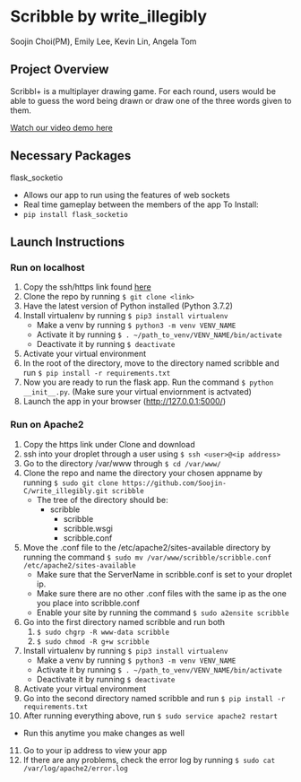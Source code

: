 # Scribble by write_illegibly
Soojin Choi(PM), Emily Lee, Kevin Lin, Angela Tom
## Project Overview
Scribbl+ is a multiplayer drawing game. For each round, users would be able to guess the word being drawn or draw one of the three words given to them.

[Watch our video demo here](https://youtube.com/watch?v=sUy7rwauz9s)

## Necessary Packages
flask_socketio
* Allows our app to run using the features of web sockets
* Real time gameplay between the members of the app
To Install:
* `pip install flask_socketio`  

## Launch Instructions
### Run on localhost
1. Copy the ssh/https link found [here](https://github.com/Soojin-C/write_illegibly)
2. Clone the repo by running `$ git clone <link>`
3. Have the latest version of Python installed (Python 3.7.2)
4. Install virtualenv by running `$ pip3 install virtualenv`
   * Make a venv by running `$ python3 -m venv VENV_NAME`
   * Activate it by running `$ . ~/path_to_venv/VENV_NAME/bin/activate`
   * Deactivate it by running `$ deactivate`
5. Activate your virtual environment
6. In the root of the directory, move to the directory named scribble and run `$ pip install -r requirements.txt`
7. Now you are ready to run the flask app. Run the command `$ python __init__.py`. (Make sure your virtual enviornment is actvated)
8. Launch the app in your browser (http://127.0.0.1:5000/)

### Run on Apache2
1. Copy the https link under Clone and download
2. ssh into your droplet through a user using `$ ssh <user>@<ip address>`
3. Go to the directory /var/www through `$ cd /var/www/`
4. Clone the repo and name the directory your chosen appname by running
  `$ sudo git clone https://github.com/Soojin-C/write_illegibly.git scribble`
   * The tree of the directory should be:
      * scribble
         * scribble
         * scribble.wsgi
         * scribble.conf
5. Move the .conf file to the /etc/apache2/sites-available directory by running the command
`$ sudo mv /var/www/scribble/scribble.conf /etc/apache2/sites-available`
   * Make sure that the ServerName in scribble.conf is set to your droplet ip.
   * Make sure there are no other .conf files with the same ip as the one you place into scribble.conf
   * Enable your site by running the command `$ sudo a2ensite scribble`
6. Go into the first directory named scribble and run both
    1. `$ sudo chgrp -R www-data scribble`
    2. `$ sudo chmod -R g+w scribble`
7. Install virtualenv by running `$ pip3 install virtualenv`
   * Make a venv by running `$ python3 -m venv VENV_NAME`
   * Activate it by running `$ . ~/path_to_venv/VENV_NAME/bin/activate`
   * Deactivate it by running `$ deactivate`
8. Activate your virtual environment
9. Go into the second directory named scribble and run `$ pip install -r requirements.txt`
10. After running everything above, run `$ sudo service apache2 restart`
   * Run this anytime you make changes as well
11. Go to your ip address to view your app
12. If there are any problems, check the error log by running `$ sudo cat /var/log/apache2/error.log`
